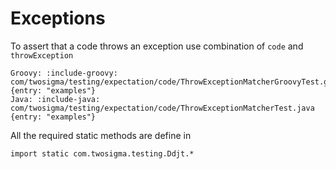 # Exceptions

To assert that a code throws an exception use combination of `code` and `throwException` 

```tabs
Groovy: :include-groovy: com/twosigma/testing/expectation/code/ThrowExceptionMatcherGroovyTest.groovy {entry: "examples"}
Java: :include-java: com/twosigma/testing/expectation/code/ThrowExceptionMatcherTest.java {entry: "examples"}
```

All the required static methods are define in

    import static com.twosigma.testing.Ddjt.*
